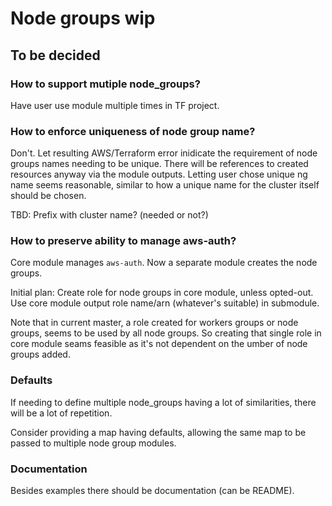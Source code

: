 Node groups wip
===============

To be decided
-------------

### How to support mutiple node_groups?
Have user use module multiple times in TF project.

### How to enforce uniqueness of node group name?
Don't. Let resulting AWS/Terraform error inidicate the requirement of node groups names needing to be unique. 
There will be references to created resources anyway via the module outputs.
Letting user chose unique ng name seems reasonable, similar to how a unique name for the cluster itself should be chosen.

TBD: Prefix with cluster name? (needed or not?)

### How to preserve ability to manage aws-auth?
Core module manages `aws-auth`. Now a separate module creates the node groups.

Initial plan: Create role for node groups in core module, unless opted-out. Use core module output role name/arn (whatever's suitable) in submodule.

Note that in current master, a role created for workers groups or node groups, seems to be used by all node groups. So creating that single role in core module seams feasible as it's not dependent on the umber of node groups added.

### Defaults
If needing to define multiple node_groups having a lot of similarities, there will be a lot of repetition.

Consider providing a map having defaults, allowing the same map to be passed to multiple node group modules.

### Documentation

Besides examples there should be documentation (can be README).
